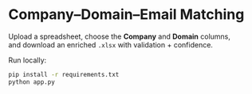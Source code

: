 # Company–Domain–Email Matching

Upload a spreadsheet, choose the **Company** and **Domain** columns,  
and download an enriched `.xlsx` with validation + confidence.

Run locally:
```bash
pip install -r requirements.txt
python app.py
